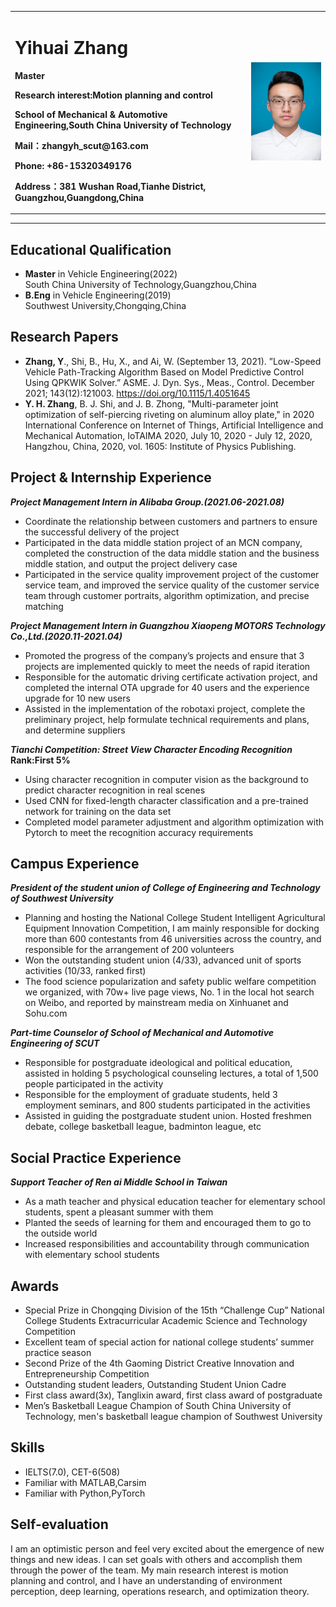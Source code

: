<div>
<table border="0">
  <tr>
    <td width="75%">
      <h1>Yihuai Zhang</h1>
      <p><b>Master</b></p>
      <p><b>Research interest:Motion planning and control</b></p>
      <p><b>School of Mechanical & Automotive Engineering,South China University of Technology</b></p>
      <p><b>Mail：zhangyh_scut@163.com</b></p>
      <p><b>Phone: +86-15320349176</b></p>
      <p><b>Address：381 Wushan Road,Tianhe District, Guangzhou,Guangdong,China</b></p>
    </td>
    <td width="25%">
      <img src="https://github.com/curryzyang/Yihuai-Zhang-CV/blob/master/yhzhang.jpg" width="100%">
    </td>
  </tr>
</table>
</div>


---


## Educational Qualification
- **Master** in Vehicle Engineering(2022)<br />South China University of Technology,Guangzhou,China
- **B.Eng** in Vehicle Engineering(2019)<br />Southwest University,Chongqing,China

## Research Papers
- **Zhang, Y**., Shi, B., Hu, X., and Ai, W. (September 13, 2021). ”Low-Speed Vehicle Path-Tracking Algorithm Based on Model Predictive Control Using QPKWIK Solver.” ASME. J. Dyn. Sys., Meas., Control. December 2021; 143(12):121003. https://doi.org/10.1115/1.4051645
- **Y. H. Zhang**, B. J. Shi, and J. B. Zhong, "Multi-parameter joint optimization of self-piercing riveting on aluminum alloy plate," in 2020 International Conference on Internet of Things, Artificial Intelligence and Mechanical Automation, IoTAIMA 2020, July 10, 2020 - July 12, 2020, Hangzhou, China, 2020, vol. 1605: Institute of Physics Publishing.

## Project & Internship Experience

 ***Project Management Intern in Alibaba Group.(2021.06-2021.08)***
- Coordinate the relationship between customers and partners to ensure the successful delivery of the project
- Participated in the data middle station project of an MCN company, completed the construction of the data middle station and the business middle station, and output the project delivery case
- Participated in the service quality improvement project of the customer service team, and improved the service quality of the customer service team through customer portraits, algorithm optimization, and precise matching

 ***Project Management Intern in Guangzhou Xiaopeng MOTORS Technology Co.,Ltd.(2020.11-2021.04)***
- Promoted the progress of the company’s projects and ensure that 3 projects are implemented quickly to meet the needs of rapid iteration
- Responsible for the automatic driving certificate activation project, and completed the internal OTA upgrade for 40 users and the experience upgrade for 10 new users
- Assisted in the implementation of the robotaxi project, complete the preliminary project, help formulate technical requirements and plans, and determine suppliers

 ***Tianchi Competition: Street View Character Encoding Recognition***  **Rank:First 5%**
- Using character recognition in computer vision as the background to predict character recognition in real scenes
- Used CNN for fixed-length character classification and a pre-trained network for training on the data set
- Completed model parameter adjustment and algorithm optimization with Pytorch to meet the recognition accuracy requirements

## Campus Experience
 ***President of the student union of College of Engineering and Technology of Southwest University***
- Planning and hosting the National College Student Intelligent Agricultural Equipment Innovation Competition, I am mainly responsible for docking more than 600 contestants from 46 universities across the country, and responsible for the arrangement of 200 volunteers
- Won the outstanding student union (4/33), advanced unit of sports activities (10/33, ranked first)
- The food science popularization and safety public welfare competition we organized, with 70w+ live page views, No. 1 in the local hot search on Weibo, and reported by mainstream media on Xinhuanet and Sohu.com
 
 ***Part-time Counselor of School of Mechanical and Automotive Engineering of SCUT***
- Responsible for postgraduate ideological and political education, assisted in holding 5 psychological counseling lectures, a total of 1,500 people participated in the activity
- Responsible for the employment of graduate students, held 3 employment seminars, and 800 students participated in the activities
- Assisted in guiding the postgraduate student union. Hosted freshmen debate, college basketball league, badminton league, etc

## Social Practice Experience
 ***Support Teacher of Ren ai Middle School in Taiwan***
- As a math teacher and physical education teacher for elementary school students, spent a pleasant summer with them
- Planted the seeds of learning for them and encouraged them to go to the outside world
- Increased responsibilities and accountability through communication with elementary school students

## Awards
- Special Prize in Chongqing Division of the 15th “Challenge Cup” National College Students Extracurricular Academic Science and Technology Competition
- Excellent team of special action for national college students’ summer practice season
- Second Prize of the 4th Gaoming District Creative Innovation and Entrepreneurship Competition
- Outstanding student leaders, Outstanding Student Union Cadre
- First class award(3x), Tanglixin award, first class award of postgraduate
- Men’s Basketball League Champion of South China University of Technology, men's basketball league champion of Southwest University

## Skills
- IELTS(7.0), CET-6(508) 
- Familiar with MATLAB,Carsim
- Familiar with Python,PyTorch

## Self-evaluation
 I am an optimistic person and feel very excited about the emergence of new things and new ideas. I can set goals with others and accomplish them through the power of the team. 
 My main research interest is motion planning and control, and I have an understanding of environment perception, deep learning, operations research, and optimization theory.
